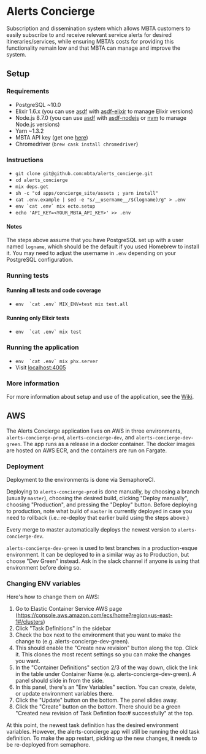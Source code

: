 # Alerts Concierge

Subscription and dissemination system which allows MBTA customers to easily
subscribe to and receive relevant service alerts for desired
itineraries/services, while ensuring MBTA’s costs for providing this
functionality remain low and that MBTA can manage and improve the system.

## Setup

### Requirements

* PostgreSQL ~10.0
* Elixir 1.6.x (you can use [asdf](https://github.com/asdf-vm/asdf) with
  [asdf-elixir](https://github.com/asdf-vm/asdf-elixir) to manage Elixir
  versions)
* Node.js 8.7.0 (you can use [asdf](https://github.com/asdf-vm/asdf) with
  [asdf-nodejs](https://github.com/asdf-vm/asdf-nodejs) or
  [nvm](https://github.com/creationix/nvm) to manage Node.js versions)
* Yarn ~1.3.2
* MBTA API key (get one [here](https://dev.api.mbtace.com))
* Chromedriver (`brew cask install chromedriver`)

### Instructions

* `git clone git@github.com:mbta/alerts_concierge.git`
* `cd alerts_concierge`
* `mix deps.get`
* `sh -c "cd apps/concierge_site/assets ; yarn install"`
* `cat .env.example | sed -e "s/__username__/$(logname)/g" > .env`
* ``env `cat .env` mix ecto.setup``
* `echo 'API_KEY=<YOUR_MBTA_API_KEY>' >> .env`

#### Notes

The steps above assume that you have PostgreSQL set up with a user named
`logname`, which should be the default if you used Homebrew to install it.
You may need to adjust the username in `.env` depending on your PostgreSQL
configuration.

### Running tests

#### Running all tests and code coverage

* ``env  `cat .env` MIX_ENV=test mix test.all``

#### Running only Elixir tests

* ``env  `cat .env` mix test``

### Running the application

* ``env  `cat .env` mix phx.server``
* Visit [localhost:4005](http://localhost:4005/)

### More information

For more information about setup and use of the application, see the
[Wiki](https://github.com/mbta/alerts_concierge/wiki).

## AWS

The Alerts Concierge application lives on AWS in three environments, `alerts-concierge-prod`, `alerts-concierge-dev`, and `alerts-concierge-dev-green`. The app runs as a release in a docker container. The docker images are hosted on AWS ECR, and the containers are run on Fargate.

### Deployment

Deployment to the environments is done via SemaphoreCI.

Deploying to `alerts-concierge-prod` is done manually, by choosing a branch (usually `master`), choosing the desired build, clicking "Deploy manually", choosing "Production", and pressing the "Deploy" button. Before deploying to production, note what build of `master` is currently deployed in case you need to rollback (i.e.: re-deploy that earlier build using the steps above.)

Every merge to master automatically deploys the newest version to `alerts-concierge-dev`.

`alerts-concierge-dev-green` is used to test branches in a production-esque environment. It can be deployed to in a similar way as to Production, but choose "Dev Green" instead. Ask in the slack channel if anyone is using that environment before doing so.

### Changing ENV variables

Here's how to change them on AWS:

1. Go to Elastic Container Service AWS page (https://console.aws.amazon.com/ecs/home?region=us-east-1#/clusters)
1. Click "Task Definitions" in the sidebar
1. Check the box next to the environment that you want to make the change to (e.g. alerts-concierge-dev-green).
1. This should enable the "Create new revision" button along the top. Click it. This clones the most recent settings so you can make the changes you want.
1. In the "Container Definitions" section 2/3 of the way down, click the link in the table under Container Name (e.g. alerts-concierge-dev-green). A panel should slide in from the side.
1. In this panel, there's an "Env Variables" section. You can create, delete, or update environment variables there.
1. Click the "Update" button on the bottom. The panel slides away.
1. Click the "Create" button on the bottom. There should be a green "Created new revision of Task Defintion foo:# successfully" at the top.

At this point, the newest task definition has the desired environment variables. However, the alerts-concierge app will still be running the old task definition. To make the app restart, picking up the new changes, it needs to be re-deployed from semaphore.
